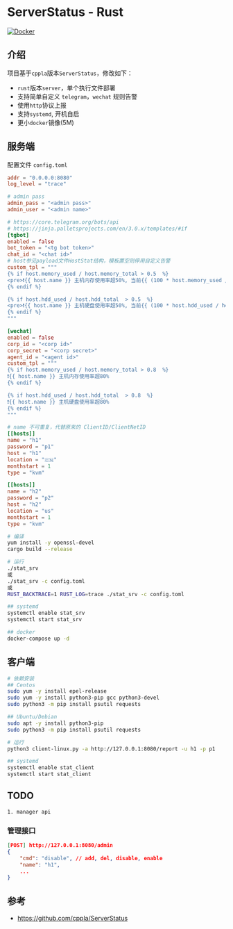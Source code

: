 # ServerStatus - Rust

[![Docker](https://github.com/zdz/ServerStatus-Rust/actions/workflows/docker.yml/badge.svg)](https://github.com/zdz/ServerStatus-Rust/actions/workflows/docker.yml)

## 介绍
项目基于`cppla`版本`ServerStatus`，修改如下：

- `rust`版本`server`，单个执行文件部署
- 支持简单自定义 `telegram`，`wechat` 规则告警
- 使用`http`协议上报
- 支持`systemd`, 开机自启
- 更小`docker`镜像(5M)

## 服务端

配置文件 `config.toml`
```toml
addr = "0.0.0.0:8080"
log_level = "trace"

# admin pass
admin_pass = "<admin pass>"
admin_user = "<admin name>"

# https://core.telegram.org/bots/api
# https://jinja.palletsprojects.com/en/3.0.x/templates/#if
[tgbot]
enabled = false
bot_token = "<tg bot token>"
chat_id = "<chat id>"
# host参见payload文件HostStat结构，模板置空则停用自定义告警
custom_tpl = """
{% if host.memory_used / host.memory_total > 0.5  %}
<pre>❗{{ host.name }} 主机内存使用率超50%, 当前{{ (100 * host.memory_used / host.memory_total) | round }}%  </pre>
{% endif %}

{% if host.hdd_used / host.hdd_total  > 0.5  %}
<pre>❗{{ host.name }} 主机硬盘使用率超50%, 当前{{ (100 * host.hdd_used / host.hdd_total) | round }}% </pre>
{% endif %}
"""

[wechat]
enabled = false
corp_id = "<corp id>"
corp_secret = "<corp secret>"
agent_id = "<agent id>"
custom_tpl = """
{% if host.memory_used / host.memory_total > 0.8  %}
❗{{ host.name }} 主机内存使用率超80%
{% endif %}

{% if host.hdd_used / host.hdd_total  > 0.8  %}
❗{{ host.name }} 主机硬盘使用率超80%
{% endif %}
"""

# name 不可重复，代替原来的 ClientID/ClientNetID
[[hosts]]
name = "h1"
password = "p1"
host = "h1"
location = "🇨🇳"
monthstart = 1
type = "kvm"

[[hosts]]
name = "h2"
password = "p2"
host = "h2"
location = "us"
monthstart = 1
type = "kvm"

```

```bash
# 编译
yum install -y openssl-devel
cargo build --release

# 运行
./stat_srv
或
./stat_srv -c config.toml
或
RUST_BACKTRACE=1 RUST_LOG=trace ./stat_srv -c config.toml

## systemd
systemctl enable stat_srv
systemctl start stat_srv

## docker
docker-compose up -d
```

## 客户端
```bash
# 依赖安装
## Centos
sudo yum -y install epel-release
sudo yum -y install python3-pip gcc python3-devel
sudo python3 -m pip install psutil requests

## Ubuntu/Debian
sudo apt -y install python3-pip
sudo python3 -m pip install psutil requests

# 运行
python3 client-linux.py -a http://127.0.0.1:8080/report -u h1 -p p1

## systemd
systemctl enable stat_client
systemctl start stat_client
```

## TODO
```
1. manager api
```

### 管理接口
```json
[POST] http://127.0.0.1:8080/admin
{
	"cmd": "disable", // add, del, disable, enable
	"name": "h1",
    ...
}
```

## 参考
- https://github.com/cppla/ServerStatus

